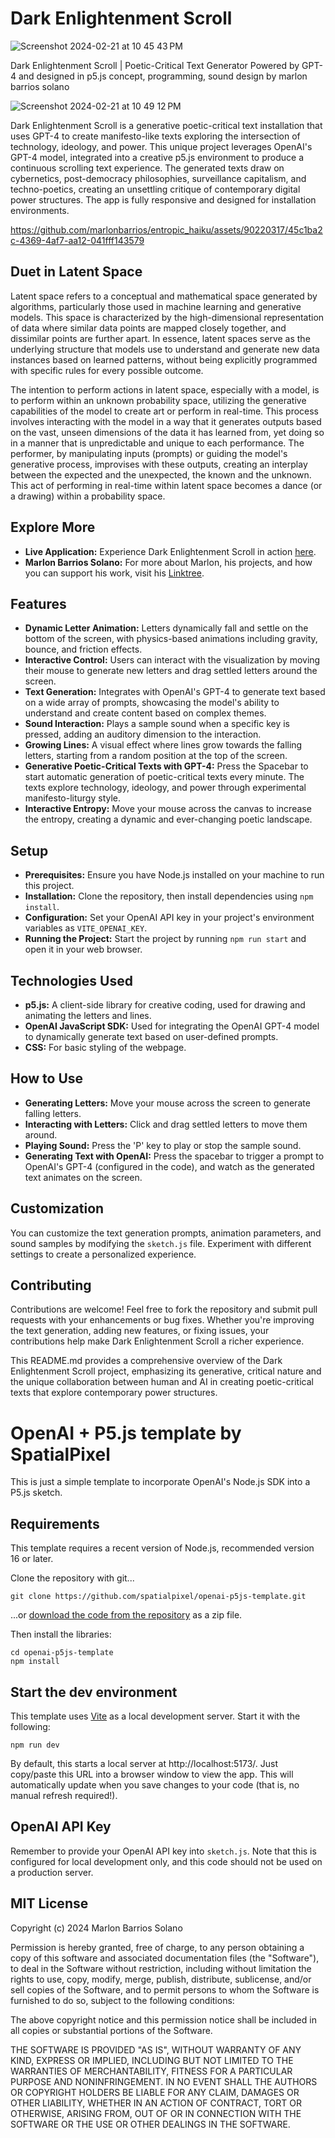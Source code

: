 # Dark Enlightenment Scroll
![Screenshot 2024-02-21 at 10 45 43 PM](https://github.com/marlonbarrios/entropic_haiku/assets/90220317/74303025-f5ad-4a1f-b4fa-28ab21ae83c3)


Dark Enlightenment Scroll | Poetic-Critical Text Generator
Powered by GPT-4 and designed in p5.js
concept, programming, sound design by marlon barrios solano

![Screenshot 2024-02-21 at 10 49 12 PM](https://github.com/marlonbarrios/entropic_haiku/assets/90220317/e0871208-0b04-48c1-8c65-6e5c688a89f4)

Dark Enlightenment Scroll is a generative poetic-critical text installation that uses GPT-4 to create manifesto-like texts exploring the intersection of technology, ideology, and power. This unique project leverages OpenAI's GPT-4 model, integrated into a creative p5.js environment to produce a continuous scrolling text experience. The generated texts draw on cybernetics, post-democracy philosophies, surveillance capitalism, and techno-poetics, creating an unsettling critique of contemporary digital power structures. The app is fully responsive and designed for installation environments.

https://github.com/marlonbarrios/entropic_haiku/assets/90220317/45c1ba2c-4369-4af7-aa12-041fff143579

## Duet in Latent Space

Latent space refers to a conceptual and mathematical space generated by algorithms, particularly those used in machine learning and generative models. This space is characterized by the high-dimensional representation of data where similar data points are mapped closely together, and dissimilar points are further apart. In essence, latent spaces serve as the underlying structure that models use to understand and generate new data instances based on learned patterns, without being explicitly programmed with specific rules for every possible outcome.

The intention to perform actions in latent space, especially with a model, is to perform within an unknown probability space, utilizing the generative capabilities of the model to create art or perform in real-time. This process involves interacting with the model in a way that it generates outputs based on the vast, unseen dimensions of the data it has learned from, yet doing so in a manner that is unpredictable and unique to each performance. The performer, by manipulating inputs (prompts) or guiding the model's generative process, improvises with these outputs, creating an interplay between the expected and the unexpected, the known and the unknown. This act of performing in real-time within latent space becomes a dance (or a drawing) within a probability space.

## Explore More

- **Live Application:** Experience Dark Enlightenment Scroll in action [here](https://entropic-haiku.vercel.app/).
- **Marlon Barrios Solano:** For more about Marlon, his projects, and how you can support his work, visit his [Linktree](https://linktr.ee/marlonbarriososolano).

## Features

- **Dynamic Letter Animation:** Letters dynamically fall and settle on the bottom of the screen, with physics-based animations including gravity, bounce, and friction effects.
- **Interactive Control:** Users can interact with the visualization by moving their mouse to generate new letters and drag settled letters around the screen.
- **Text Generation:** Integrates with OpenAI's GPT-4 to generate text based on a wide array of prompts, showcasing the model's ability to understand and create content based on complex themes.
- **Sound Interaction:** Plays a sample sound when a specific key is pressed, adding an auditory dimension to the interaction.
- **Growing Lines:** A visual effect where lines grow towards the falling letters, starting from a random position at the top of the screen.
- **Generative Poetic-Critical Texts with GPT-4:** Press the Spacebar to start automatic generation of poetic-critical texts every minute. The texts explore technology, ideology, and power through experimental manifesto-liturgy style.
- **Interactive Entropy:** Move your mouse across the canvas to increase the entropy, creating a dynamic and ever-changing poetic landscape.

## Setup

- **Prerequisites:** Ensure you have Node.js installed on your machine to run this project.
- **Installation:** Clone the repository, then install dependencies using `npm install`.
- **Configuration:** Set your OpenAI API key in your project's environment variables as `VITE_OPENAI_KEY`.
- **Running the Project:** Start the project by running `npm run start` and open it in your web browser.

## Technologies Used

- **p5.js:** A client-side library for creative coding, used for drawing and animating the letters and lines.
- **OpenAI JavaScript SDK:** Used for integrating the OpenAI GPT-4 model to dynamically generate text based on user-defined prompts.
- **CSS:** For basic styling of the webpage.

## How to Use

- **Generating Letters:** Move your mouse across the screen to generate falling letters.
- **Interacting with Letters:** Click and drag settled letters to move them around.
- **Playing Sound:** Press the 'P' key to play or stop the sample sound.
- **Generating Text with OpenAI:** Press the spacebar to trigger a prompt to OpenAI's GPT-4 (configured in the code), and watch as the generated text animates on the screen.

## Customization

You can customize the text generation prompts, animation parameters, and sound samples by modifying the `sketch.js` file. Experiment with different settings to create a personalized experience.

## Contributing

Contributions are welcome! Feel free to fork the repository and submit pull requests with your enhancements or bug fixes. Whether you're improving the text generation, adding new features, or fixing issues, your contributions help make Dark Enlightenment Scroll a richer experience.

This README.md provides a comprehensive overview of the Dark Enlightenment Scroll project, emphasizing its generative, critical nature and the unique collaboration between human and AI in creating poetic-critical texts that explore contemporary power structures.


# OpenAI + P5.js template by SpatialPixel

This is just a simple template to incorporate OpenAI's Node.js SDK into a P5.js sketch.

## Requirements

This template requires a recent version of Node.js, recommended version 16 or later.

Clone the repository with git...

    git clone https://github.com/spatialpixel/openai-p5js-template.git

...or [download the code from the repository](https://github.com/spatialpixel/openai-p5js-template) as a zip file.

Then install the libraries:

    cd openai-p5js-template
    npm install

## Start the dev environment

This template uses [Vite](https://vitejs.dev/) as a local development server. Start it with the following:

    npm run dev

By default, this starts a local server at http://localhost:5173/. Just copy/paste this URL into
a browser window to view the app. This will automatically update when you save changes to your code (that is,
no manual refresh required!).

## OpenAI API Key

Remember to provide your OpenAI API key into `sketch.js`. Note that this is configured
for local development only, and this code should not be used on a production server.

## MIT License

Copyright (c) 2024 Marlon Barrios Solano

Permission is hereby granted, free of charge, to any person obtaining a copy
of this software and associated documentation files (the "Software"), to deal
in the Software without restriction, including without limitation the rights
to use, copy, modify, merge, publish, distribute, sublicense, and/or sell
copies of the Software, and to permit persons to whom the Software is
furnished to do so, subject to the following conditions:

The above copyright notice and this permission notice shall be included in all
copies or substantial portions of the Software.

THE SOFTWARE IS PROVIDED "AS IS", WITHOUT WARRANTY OF ANY KIND, EXPRESS OR
IMPLIED, INCLUDING BUT NOT LIMITED TO THE WARRANTIES OF MERCHANTABILITY,
FITNESS FOR A PARTICULAR PURPOSE AND NONINFRINGEMENT. IN NO EVENT SHALL THE
AUTHORS OR COPYRIGHT HOLDERS BE LIABLE FOR ANY CLAIM, DAMAGES OR OTHER
LIABILITY, WHETHER IN AN ACTION OF CONTRACT, TORT OR OTHERWISE, ARISING FROM,
OUT OF OR IN CONNECTION WITH THE SOFTWARE OR THE USE OR OTHER DEALINGS IN THE
SOFTWARE.
